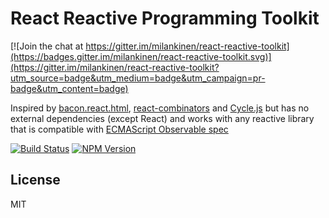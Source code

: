 # React Reactive Programming Toolkit

[![Join the chat at https://gitter.im/milankinen/react-reactive-toolkit](https://badges.gitter.im/milankinen/react-reactive-toolkit.svg)](https://gitter.im/milankinen/react-reactive-toolkit?utm_source=badge&utm_medium=badge&utm_campaign=pr-badge&utm_content=badge)

Inspired by [bacon.react.html](https://github.com/polytypic/bacon.react.html),
[react-combinators](https://github.com/polytypic/bacon.react.html) and
[Cycle.js](http://cycle.js.org/) but has no external dependencies (except React) and works with
any reactive library that is compatible with 
[ECMAScript Observable spec](https://github.com/zenparsing/es-observable)

[![Build Status](https://img.shields.io/travis/milankinen/react-reactive-toolkit.svg?style=flat-square)](https://travis-ci.org/milankinen/react-reactive-toolkit)
[![NPM Version](https://img.shields.io/npm/v/react.reactive.svg?style=flat-square)](https://www.npmjs.com/package/react.reactive)

## License

MIT
